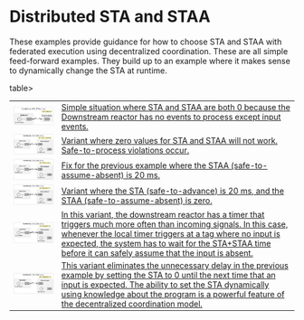 # Distributed STA and STAA

These examples provide guidance for how to choose STA and STAA with federated execution using decentralized coordination. These are all simple feed-forward examples.  They build up to an example where it makes sense to dynamically change the STA at runtime.

<table>
<tr>
<td> <img src="img/Conditional_STA_STAA_1.png" alt="Conditional_STA_STAA_1" width="400">
<td> <a href="Conditional_STA_STAA_1.lf"> Simple situation where STA and STAA are both 0 because the Downstream reactor has
no events to process except input events.</td>
</tr>
<tr>
<td> <img src="img/Conditional_STA_STAA_2.png" alt="Conditional_STA_STAA_2" width="400">
<td> <a href="Conditional_STA_STAA_2.lf"> Variant where zero values for STA and STAA will not work. Safe-to-process
violations occur.</td>
</tr>
<tr>
<td> <img src="img/Conditional_STA_STAA_3.png" alt="Conditional_STA_STAA_3" width="400">
<td> <a href="Conditional_STA_STAA_3.lf"> Fix for the previous example where the STAA (safe-to-assume-absent) is 20 ms.</td>
</tr>
<tr>
<td> <img src="img/Conditional_STA_STAA_4.png" alt="Conditional_STA_STAA_4" width="400">
<td> <a href="Conditional_STA_STAA_4.lf"> Variant where the STA (safe-to-advance) is 20 ms, and the STAA (safe-to-assume-absent) is zero.</td>
</tr>
<tr>
<td> <img src="img/Conditional_STA_STAA_5.png" alt="Conditional_STA_STAA_5" width="400">
<td> <a href="Conditional_STA_STAA_5.lf"> In this variant, the downstream reactor has a timer that triggers much more often than incoming signals. In this case, whenever the local timer triggers at a tag where no input is expected, the system has to wait for the STA+STAA time before it can safely assume that the input is absent.</td>
</tr>
<tr>
<td> <img src="img/Conditional_STA_STAA_6.png" alt="Conditional_STA_STAA_6" width="400">
<td> <a href="Conditional_STA_STAA_6.lf"> This variant eliminates the unnecessary delay in the previous example by setting the STA to 0 until the next time that an input is expected. The ability to set the STA dynamically using knowledge about the program is a powerful feature of the decentralized coordination model.</td>
</tr>
table>
